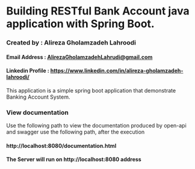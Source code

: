 # Building RESTful Bank Account java application  with Spring Boot.
### Created by : Alireza Gholamzadeh Lahroodi
#### Email Address : AlirezaGholamzadehLahrudi@gmail.com
#### Linkedin Profile : https://www.linkedin.com/in/alireza-gholamzadeh-lahroodi/

This application is a simple spring boot application that demonstrate Banking Account System.

### View documentation
Use the following path to view the documentation produced by open-api and
swagger use the following path, after the execution
#### http://localhost:8080/documentation.html

#### The Server will run on http://localhost:8080 address
